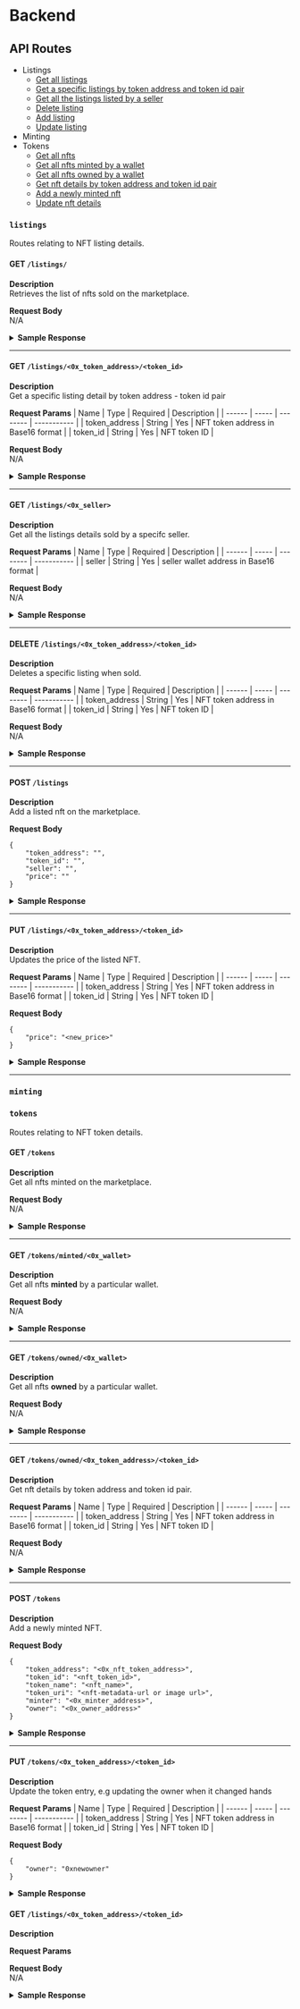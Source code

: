 # Backend

## API Routes

- Listings
  - [Get all listings](#get-listings)
  - [Get a specific listings by token address and token id pair](#get-listings0x_token_addresstoken_id)
  - [Get all the listings listed by a seller](#get-listings0x_seller)
  - [Delete listing](#delete-listings0x_token_addresstoken_id)
  - [Add listing](#post-listings)
  - [Update listing](#put-listings0x_token_addresstoken_id)
- Minting
- Tokens
  - [Get all nfts](#get-tokens)
  - [Get all nfts minted by a wallet](#get-tokensminted0x_wallet)
  - [Get all nfts owned by a wallet](#get-tokensowned0x_token_addresstoken_id)
  - [Get nft details by token address and token id pair](#get-tokens0x_token_addresstoken_id)
  - [Add a newly minted nft](#post-tokens)
  - [Update nft details](#put-tokens0x_tokena_ddresstoken_id)


### `listings`

Routes relating to NFT listing details.

#### GET `/listings/`

**Description**
<br>
Retrieves the list of nfts sold on the marketplace.

**Request Body**
<br>
N/A

<details>
    <summary><b>Sample Response</b></summary>

    {
        "success": true,
        "result": [
            {
                "_id": "1",
                "token_address": "0xdeadbeef",
                "token_id": "1",
                "seller": "0xcafebabe",
                "price": "10000000000000000000",
                "listing_date": "2020-10-28T23:58:18Z",
                "modified_date": "2020-10-28T23:58:18Z",
            }
        ]
    }
</details>

---

#### GET `/listings/<0x_token_address>/<token_id>`

**Description**
<br>
Get a specific listing detail by token address - token id pair

**Request Params**
|  Name  |  Type | Required | Description |
| ------ | ----- | -------- | ----------- |
| token_address | String | Yes | NFT token address in Base16 format |
| token_id | String | Yes | NFT token ID |

**Request Body**
<br>
N/A

<details>
    <summary><b>Sample Response</b></summary>

    {
        "success": true,
        "result": {
            "_id": "1",
            "token_address": "0xdeadbeef",
            "token_id": "1",
            "seller": "0xcafebabe",
            "price": "10000000000000000000",
            "listing_date": "2020-10-28T23:58:18Z",
            "modified_date": "2020-10-28T23:58:18Z",
        }
    }
</details>

---

#### GET `/listings/<0x_seller>`

**Description**
<br>
Get all the listings details sold by a specifc seller.

**Request Params**
|  Name  |  Type | Required | Description |
| ------ | ----- | -------- | ----------- |
| seller | String | Yes | seller wallet address in Base16 format |

**Request Body**
<br>
N/A

<details>
    <summary><b>Sample Response</b></summary>

    {
        "success": true,
        "result": {
            "_id": "1",
            "token_address": "0xdeadbeef",
            "token_id": "1",
            "seller": "0xcafebabe",
            "price": "10000000000000000000",
            "listing_date": "2020-10-28T23:58:18Z",
            "modified_date": "2020-10-28T23:58:18Z",
        }
    }
</details>

---

#### DELETE `/listings/<0x_token_address>/<token_id>`

**Description**
<br>
Deletes a specific listing when sold.

**Request Params**
|  Name  |  Type | Required | Description |
| ------ | ----- | -------- | ----------- |
| token_address | String | Yes | NFT token address in Base16 format |
| token_id | String | Yes | NFT token ID |

**Request Body**
<br>
N/A

<details>
    <summary><b>Sample Response</b></summary>

    {
        "success": true,
        "result": {
            "lastErrorObject": {
                "n": 1
            },
            "value": {
                "_id": "62cd2189bda884afe6f3401b",
                "token_address": "0x123",
                "token_id": "1",
                "seller": "0xdeadbeef",
                "price": "2000000000000000000",
                "listing_date": "2022-07-12T07:23:53.880Z",
                "modified_date": "2022-07-12T07:24:32.365Z"
            },
            "ok": 1,
            "$clusterTime": {
                "clusterTime": {
                    "$timestamp": "7119384029467508748"
                },
                "signature": {
                    "hash": "Ro0Hbt2/YCHJ+05BasV1TaAR4wI=",
                    "keyId": {
                        "low": 11,
                        "high": 1643310689,
                        "unsigned": false
                    }
                }
            },
            "operationTime": {
                "$timestamp": "7119384029467508748"
            }
        }
    }
</details>

---

#### POST `/listings`

**Description**
<br>
Add a listed nft on the marketplace.

**Request Body**
```
{
    "token_address": "",
    "token_id": "",
    "seller": "",
    "price": ""
}
```

<details>
    <summary><b>Sample Response</b></summary>

    {
        "success": true,
        "result": {
            "acknowledged": true,
            "insertedId": "62cd2189bda884afe6f3401b"
        }
    }
</details>

---

#### PUT `/listings/<0x_token_address>/<token_id>`

**Description**
<br>
Updates the price of the listed NFT.

**Request Params**
|  Name  |  Type | Required | Description |
| ------ | ----- | -------- | ----------- |
| token_address | String | Yes | NFT token address in Base16 format |
| token_id | String | Yes | NFT token ID |

**Request Body**
```
{
    "price": "<new_price>"
}
```

<details>
    <summary><b>Sample Response</b></summary>

    {
        "success": true,
        "result": {
            "lastErrorObject": {
                "n": 1,
                "updatedExisting": true
            },
            "value": {
                "_id": "62cd2189bda884afe6f3401b",
                "token_address": "0x123",
                "token_id": "1",
                "seller": "0xdeadbeef",
                "price": "1000000000000000000",
                "listing_date": "2022-07-12T07:23:53.880Z",
                "modified_date": "2022-07-12T07:23:53.880Z"
            },
            "ok": 1,
            "$clusterTime": {
                "clusterTime": {
                    "$timestamp": "7119383625740582949"
                },
                "signature": {
                    "hash": "rZ0RsjpYsRFX5NwzPmL0Crsvqcs=",
                    "keyId": {
                        "low": 11,
                        "high": 1643310689,
                        "unsigned": false
                    }
                }
            },
            "operationTime": {
                "$timestamp": "7119383625740582949"
            }
        }
    }
</details>

---

### `minting`


### `tokens`

Routes relating to NFT token details.

#### GET `/tokens`

**Description**
<br>
Get all nfts minted on the marketplace.

**Request Body**
<br>
N/A

<details>
    <summary><b>Sample Response</b></summary>

    {
        "success": true,
        "result": [
            {
                "_id": "62cbe1f561b9acb975d60f29",
                "token_address": "0xe7f1725e7734ce288f8367e1bb143e90bb3f0512",
                "token_id": "1",
                "token_name": "Apple",
                "token_uri": "https://gateway.pinata.cloud/ipfs/QmS9aoTd5aXF42TQZhhbm6it3nXtgScrFqLneQhy7iSQbm",
                "minter": "0xf39fd6e51aad88f6f4ce6ab8827279cfffb92266",
                "owner": "0x90f79bf6eb2c4f870365e785982e1f101e93b906",
                "minted_date": "2022-07-11T08:40:21.736Z",
                "modified_date": "2022-07-11T08:40:58.191Z"
            }
        ]
    }
</details>

---

#### GET `/tokens/minted/<0x_wallet>`

**Description**
<br>
Get all nfts **minted** by a particular wallet.

**Request Body**
<br>
N/A

<details>
    <summary><b>Sample Response</b></summary>

    {
        "success": true,
        "result": [
            {
                "_id": "62cbe1f561b9acb975d60f29",
                "token_address": "0xe7f1725e7734ce288f8367e1bb143e90bb3f0512",
                "token_id": "1",
                "token_name": "Apple",
                "token_uri": "https://gateway.pinata.cloud/ipfs/QmS9aoTd5aXF42TQZhhbm6it3nXtgScrFqLneQhy7iSQbm",
                "minter": "0xf39fd6e51aad88f6f4ce6ab8827279cfffb92266",
                "owner": "0x90f79bf6eb2c4f870365e785982e1f101e93b906",
                "minted_date": "2022-07-11T08:40:21.736Z",
                "modified_date": "2022-07-11T08:40:58.191Z"
            }
        ]
    }
</details>

---

#### GET `/tokens/owned/<0x_wallet>`

**Description**
<br>
Get all nfts **owned** by a particular wallet.

**Request Body**
<br>
N/A

<details>
    <summary><b>Sample Response</b></summary>

    {
        "success": true,
        "result": [
            {
                "_id": "62cbe1f561b9acb975d60f29",
                "token_address": "0xe7f1725e7734ce288f8367e1bb143e90bb3f0512",
                "token_id": "1",
                "token_name": "Apple",
                "token_uri": "https://gateway.pinata.cloud/ipfs/QmS9aoTd5aXF42TQZhhbm6it3nXtgScrFqLneQhy7iSQbm",
                "minter": "0xf39fd6e51aad88f6f4ce6ab8827279cfffb92266",
                "owner": "0x90f79bf6eb2c4f870365e785982e1f101e93b906",
                "minted_date": "2022-07-11T08:40:21.736Z",
                "modified_date": "2022-07-11T08:40:58.191Z"
            }
        ]
    }
</details>

---

#### GET `/tokens/owned/<0x_token_address>/<token_id>`

**Description**
<br>
Get nft details by token address and token id pair.

**Request Params**
|  Name  |  Type | Required | Description |
| ------ | ----- | -------- | ----------- |
| token_address | String | Yes | NFT token address in Base16 format |
| token_id | String | Yes | NFT token ID |

**Request Body**
<br>
N/A

<details>
    <summary><b>Sample Response</b></summary>

    {
        "success": true,
        "result": [
            {
                "_id": "62cbe1f561b9acb975d60f29",
                "token_address": "0xe7f1725e7734ce288f8367e1bb143e90bb3f0512",
                "token_id": "1",
                "token_name": "Apple",
                "token_uri": "https://gateway.pinata.cloud/ipfs/QmS9aoTd5aXF42TQZhhbm6it3nXtgScrFqLneQhy7iSQbm",
                "minter": "0xf39fd6e51aad88f6f4ce6ab8827279cfffb92266",
                "owner": "0x90f79bf6eb2c4f870365e785982e1f101e93b906",
                "minted_date": "2022-07-11T08:40:21.736Z",
                "modified_date": "2022-07-11T08:40:58.191Z"
            }
        ]
    }
</details>

---

#### POST `/tokens`

**Description**
<br>
Add a newly minted NFT.

**Request Body**
```
{
    "token_address": "<0x_nft_token_address>",
    "token_id": "<nft_token_id>",
    "token_name": "<nft_name>",
    "token_uri": "<nft-metadata-url or image url>",
    "minter": "<0x_minter_address>",
    "owner": "<0x_owner_address>"
}
```

<details>
    <summary><b>Sample Response</b></summary>

    {
        "success": true,
        "result": [
            {
                "_id": "62cbe1f561b9acb975d60f29",
                "token_address": "0xe7f1725e7734ce288f8367e1bb143e90bb3f0512",
                "token_id": "1",
                "token_name": "Apple",
                "token_uri": "https://gateway.pinata.cloud/ipfs/QmS9aoTd5aXF42TQZhhbm6it3nXtgScrFqLneQhy7iSQbm",
                "minter": "0xf39fd6e51aad88f6f4ce6ab8827279cfffb92266",
                "owner": "0x90f79bf6eb2c4f870365e785982e1f101e93b906",
                "minted_date": "2022-07-11T08:40:21.736Z",
                "modified_date": "2022-07-11T08:40:58.191Z"
            }
        ]
    }
</details>

---

#### PUT `/tokens/<0x_token_address>/<token_id>`

**Description**
<br>
Update the token entry, e.g updating the owner when it changed hands

**Request Params**
|  Name  |  Type | Required | Description |
| ------ | ----- | -------- | ----------- |
| token_address | String | Yes | NFT token address in Base16 format |
| token_id | String | Yes | NFT token ID |

**Request Body**
```
{
    "owner": "0xnewowner"
}
```

<details>
    <summary><b>Sample Response</b></summary>

    {
        "success": true,
        "result": {
            "lastErrorObject": {
                "n": 1,
                "updatedExisting": true
            },
            "value": {
                "_id": "62cd2577bda884afe6f3401c",
                "token_address": "0x123",
                "token_id": "1",
                "token_name": "basic nft",
                "token_uri": "http://api-metadata-url.com",
                "minter": "0xdeadbeef",
                "owner": "0xdeadbeef",
                "minted_date": "2022-07-12T07:40:39.370Z",
                "modified_date": "2022-07-12T07:40:39.370Z"
            },
            "ok": 1,
            "$clusterTime": {
                "clusterTime": {
                    "$timestamp": "7119388487643562011"
                },
                "signature": {
                    "hash": "f+9RkILo2hnXfE0x3wBArPiQWu0=",
                    "keyId": {
                        "low": 11,
                        "high": 1643310689,
                        "unsigned": false
                    }
                }
            },
            "operationTime": {
                "$timestamp": "7119388487643562011"
            }
        }
    }
</details>


#### GET `/listings/<0x_token_address>/<token_id>`

**Description**
<br>

**Request Params**

**Request Body**
<br>
N/A

<details>
    <summary><b>Sample Response</b></summary>

    {
        "success": true,
        "result": {
            "acknowledged": true,
            "insertedId": "62cd2189bda884afe6f3401b"
        }
    }
</details>
